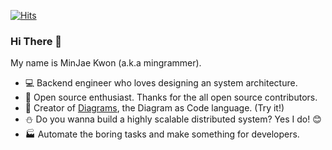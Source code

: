 [![Hits](https://hits.seeyoufarm.com/api/count/incr/badge.svg?url=https%3A%2F%2Fgithub.com%2Fmingrammer)](https://hits.seeyoufarm.com)

### Hi There 👋

My name is MinJae Kwon (a.k.a mingrammer).

- :computer: Backend engineer who loves designing an system architecture.
- :gift: Open source enthusiast. Thanks for the all open source contributors.
- :art: Creator of [Diagrams](https://github.com/mingrammer/diagrams), the Diagram as Code language. (Try it!)
- :snowman: Do you wanna build a highly scalable distributed system? Yes I do! :blush:
- :factory: Automate the boring tasks and make something for developers.

